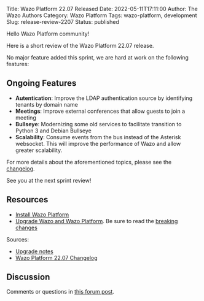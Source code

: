 Title: Wazo Platform 22.07 Released
Date: 2022-05-11T17:11:00
Author: The Wazo Authors
Category: Wazo Platform
Tags: wazo-platform, development
Slug: release-review-2207
Status: published

Hello Wazo Platform community!

Here is a short review of the Wazo Platform 22.07 release.

No major feature added this sprint, we are hard at work on the following features:

## Ongoing Features

- **Autentication**: Improve the LDAP authentication source by identifying tenants by domain name
- **Meetings**: Improve external conferences that allow guests to join a meeting
- **Bullseye**: Modernizing some old services to facilitate transition to Python 3 and Debian Bullseye
- **Scalability**: Consume events from the bus instead of the Asterisk websocket. This will improve the performance of Wazo and allow greater scalability.

For more details about the aforementioned topics, please see the [changelog](https://wazo-dev.atlassian.net/issues/?jql=project%3DWAZO%20AND%20fixVersion%3D22.07).

See you at the next sprint review!

## Resources

- [Install Wazo Platform](/use-cases)
- [Upgrade Wazo and Wazo Platform](/uc-doc/upgrade/). Be sure to read the
  [breaking changes](/uc-doc/upgrade/upgrade_notes#22-07)

Sources:

- [Upgrade notes](/uc-doc/upgrade/upgrade_notes#22-07)
- [Wazo Platform 22.07 Changelog](https://wazo-dev.atlassian.net/issues/?jql=project%3DWAZO%20AND%20fixVersion%3D22.07)

## Discussion

Comments or questions in
[this forum post](https://wazo-platform.discourse.group/t/blog-wazo-platform-22-07-released).
